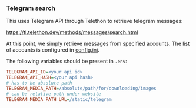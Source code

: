 ### Telegram search

This uses Telegram API through Telethon to retrieve telegram messages:

https://tl.telethon.dev/methods/messages/search.html

At this point, we simply retrieve messages from specified accounts. The list of accounts 
is configured in [config.ini](config.ini).

The following variables should be present in `.env`:

```ini
TELEGRAM_API_ID=<your api id>
TELEGRAM_API_HASH=<your api hash>
# has to be absolute path
TELEGRAM_MEDIA_PATH=/absolute/path/for/downloading/images
# can be relative path under website
TELEGRAM_MEDIA_PATH_URL=/static/telegram
```
